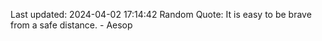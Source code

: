 Last updated: 2024-04-02 17:14:42
Random Quote: It is easy to be brave from a safe distance. - Aesop